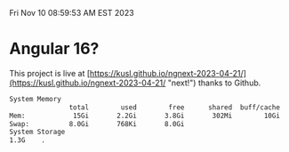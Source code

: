 Fri Nov 10 08:59:53 AM EST 2023

# Angular 16?


This project is live at [https://kusl.github.io/ngnext-2023-04-21/](https://kusl.github.io/ngnext-2023-04-21/ "next!") thanks to Github.

```bash
System Memory
               total        used        free      shared  buff/cache   available
Mem:            15Gi       2.2Gi       3.8Gi       302Mi        10Gi        13Gi
Swap:          8.0Gi       768Ki       8.0Gi
System Storage
1.3G	.
```
